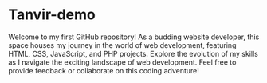 # Tanvir-demo
Welcome to my first GitHub repository! As a budding website developer, this space houses my journey in the world of web development, featuring HTML, CSS, JavaScript, and PHP projects. Explore the evolution of my skills as I navigate the exciting landscape of web development. Feel free to provide feedback or collaborate on this coding adventure!
